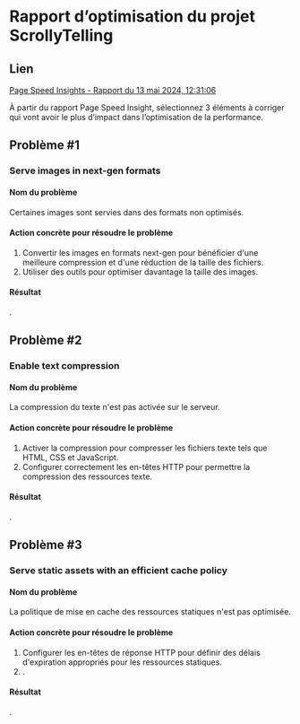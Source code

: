 
# Rapport d’optimisation du projet ScrollyTelling

## Lien
[Page Speed Insights - Rapport du 13 mai 2024, 12:31:06](https://pagespeed.web.dev/analysis/https-tristan-tim-momo-com/ltzxj82eav?form_factor=desktop)

À partir du rapport Page Speed Insight, sélectionnez 3 éléments à corriger qui vont avoir le plus d’impact dans l’optimisation de la performance.

## Problème #1

### Serve images in next-gen formats

#### Nom du problème
Certaines images sont servies dans des formats non optimisés.

#### Action concrète pour résoudre le problème
1. Convertir les images en formats next-gen pour bénéficier d'une meilleure compression et d'une réduction de la taille des fichiers.
2. Utiliser des outils pour optimiser davantage la taille des images.

#### Résultat
.

## Problème #2

### Enable text compression

#### Nom du problème
La compression du texte n'est pas activée sur le serveur.

#### Action concrète pour résoudre le problème
1. Activer la compression pour compresser les fichiers texte tels que HTML, CSS et JavaScript.
2. Configurer correctement les en-têtes HTTP pour permettre la compression des ressources texte.

#### Résultat
.

## Problème #3

### Serve static assets with an efficient cache policy

#### Nom du problème
La politique de mise en cache des ressources statiques n'est pas optimisée.

#### Action concrète pour résoudre le problème
1. Configurer les en-têtes de réponse HTTP pour définir des délais d'expiration appropriés pour les ressources statiques.
2. .

#### Résultat
.

